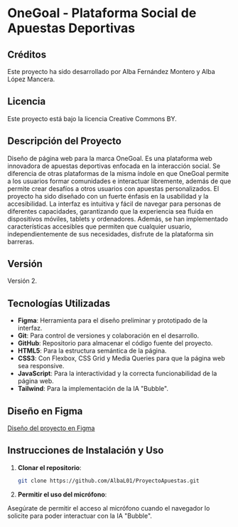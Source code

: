 # OneGoal - Plataforma Social de Apuestas Deportivas

## Créditos
Este proyecto ha sido desarrollado por Alba Fernández Montero y Alba López Mancera.

## Licencia
Este proyecto está bajo la licencia Creative Commons BY.

## Descripción del Proyecto
Diseño de página web para la marca OneGoal. Es una plataforma web innovadora de apuestas deportivas enfocada en la interacción social. Se diferencia de otras plataformas de la misma índole en que OneGoal permite a los usuarios formar comunidades e interactuar libremente, además de que permite crear desafíos a otros usuarios con apuestas personalizados. El proyecto ha sido diseñado con un fuerte énfasis en la usabilidad y la accesibilidad. La interfaz es intuitiva y fácil de navegar para personas de diferentes capacidades, garantizando que la experiencia sea fluida en dispositivos móviles, tablets y ordenadores. Además, se han implementado características accesibles que permiten que cualquier usuario, independientemente de sus necesidades, disfrute de la plataforma sin barreras.

## Versión
Versión 2.

## Tecnologías Utilizadas

- **Figma**: Herramienta para el diseño preliminar y prototipado de la interfaz.
- **Git**: Para control de versiones y colaboración en el desarrollo.
- **GitHub**: Repositorio para almacenar el código fuente del proyecto.
- **HTML5**: Para la estructura semántica de la página.
- **CSS3**: Con Flexbox, CSS Grid y Media Queries para que la página web sea responsive.
- **JavaScript**: Para la interactividad y la correcta funcionabilidad de la página web.
- **Tailwind**: Para la implementación de la IA "Bubble".

## Diseño en Figma
[Diseño del proyecto en Figma](https://www.figma.com/design/o9IX9nDr9v2VicffNPvpGM/ProyectoApuestas?node-id=0-1&t=d19j94U9cnpue5eU-1)

## Instrucciones de Instalación y Uso

1. **Clonar el repositorio**:  
   ```bash
   git clone https://github.com/AlbaL01/ProyectoApuestas.git
   
2. **Permitir el uso del micrófono**:
   
Asegúrate de permitir el acceso al micrófono cuando el navegador lo solicite para poder interactuar con la IA "Bubble".
